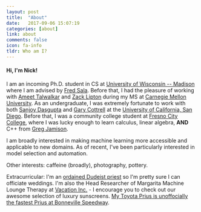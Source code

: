 ```yaml
---
layout: post
title:  "About"
date:   2017-09-06 15:07:19
categories: [about]
link: about
comments: false
icon: fa-info
tldr: Who am I?
---
```

#### Hi, I'm Nick!

I am an incoming Ph.D. student in CS at [University of Wisconsin -- Madison][wisc] where I am advised by [Fred Sala][fred]. Before that, I had the pleasure of working with [Ameet Talwalkar][ameet] and [Zack Lipton][zack] during my MS at [Carnegie Mellon University][cmu]. As an undergraduate, I was extremely fortunate to work with both [Sanjoy Dasgupta][sanjoy] and [Gary Cottrell][gary] at the [University of California, San Diego][ucsd]. Before that, I was a community college student at [Fresno City College][fcc], where I was lucky enough to learn calculus, linear algebra, **AND** C++ from [Greg Jamison][greg]. 

I am broadly interested in making machine learning more accessible and applicable to new domains. As of recent, I've been particularly interested in model selection and automation. 

Other interests: caffeine (broadly), photography, pottery. 

Extracurricular: I'm an [ordained Dudeist priest][dude] so I'm pretty sure I can officiate weddings. I'm also the Head Researcher of Margarita Machine Lounge Therapy at [Vacation Inc.][vacation] - I encourage you to check out our awesome selection of luxury sunscreens. [My Toyota Prius is unoffocially the fastest Prius at Bonneville Speedway][prius]. 

<!--DnD class (homebrew rules): `Wizard/Bard/Cobbler` hybrid.  -->
<!--"`My key to dealing with stress is simple:` `just stay cool and stay focused.`" -Ashton Eaton (cheesy quote courtesy of the first Google search result for 'cool quotes').-->

<!-- Looking to be a more stealthy internetgoer? [Consider opting out of Google Analytics.][analytics] -->
<!--more-->

[fred]: https://pages.cs.wisc.edu/~fredsala/
[ameet]: http://www.cs.cmu.edu/~atalwalk/
[zack]: http://zacklipton.com
[sanjoy]: https://cseweb.ucsd.edu/~dasgupta/
[gary]: https://cseweb.ucsd.edu/~gary/
[greg]: https://greg.jamison.cc/home.php

[prius]: https://www.instagram.com/p/CQIVWAxg4NX/

[fcc]: https://www.fresnocitycollege.edu
[ucsd]: https://ucsd.edu/
[cmu]: https://www.cmu.edu/
[wisc]: https://www.cs.wisc.edu
[vacation]: https://www.vacation.inc
[dude]: https://dudeism.com
[unifyid]: https://unify.id/
[amazonai]: https://aws.amazon.com/
[teradata]: http://www.teradata.com/
[cottrell]: http://cseweb.ucsd.edu/groups/guru/
[comeback]: https://the-comeback-community.appspot.com/
[dsc]: http://dsc.ucsd.edu/
[tesc]: http://tesc.ucsd.edu/
[ds3]: http://ds3.ucsd.edu/
[tbp]: http://tbp.ucsd.edu/
[contact]: /#contact
[NeurIPS]: http://papers.nips.cc/paper/7651-learning-from-discriminative-feature-feedback.pdf
[CRA]: https://cra.org/about/awards/outstanding-undergraduate-researcher-award/#2019
[analytics]: https://support.google.com/analytics/answer/181881?hl=en
